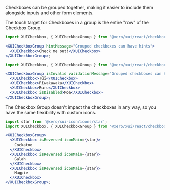 Checkboxes can be grouped together, making it easier to include them alongside inputs and other form elements.

The touch target for Checkboxes in a group is the entire "row" of the Checkbox Group.

```jsx harmony
import XUICheckbox, { XUICheckboxGroup } from '@xero/xui/react/checkbox';

<XUICheckboxGroup hintMessage="Grouped checkboxes can have hints">
  <XUICheckbox>Check me out!</XUICheckbox>
</XUICheckboxGroup>;
```

```jsx harmony
import XUICheckbox, { XUICheckboxGroup } from '@xero/xui/react/checkbox';

<XUICheckboxGroup isInvalid validationMessage="Grouped checkboxes can have validation">
  <XUICheckbox>Tūī</XUICheckbox>
  <XUICheckbox>Pīwakawaka</XUICheckbox>
  <XUICheckbox>Ruru</XUICheckbox>
  <XUICheckbox isDisabled>Moa</XUICheckbox>
</XUICheckboxGroup>;
```

The Checkbox Group doesn't impact the checkboxes in any way, so you have the same flexibility with custom icons.

```jsx harmony
import star from '@xero/xui-icon/icons/star';
import XUICheckbox, { XUICheckboxGroup } from '@xero/xui/react/checkbox';

<XUICheckboxGroup>
  <XUICheckbox isReversed iconMain={star}>
    Cockatoo
  </XUICheckbox>
  <XUICheckbox isReversed iconMain={star}>
    Galah
  </XUICheckbox>
  <XUICheckbox isReversed iconMain={star}>
    Magpie
  </XUICheckbox>
</XUICheckboxGroup>;
```
